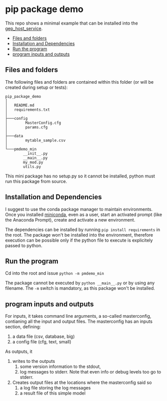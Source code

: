 # pip package demo

This repo shows a minimal example that can be installed into the [gep_host_service](https://github.com/danieltuzes/gep_host_service).

- [Files and folders](#files-and-folders)
- [Installation and Dependencies](#installation-and-dependencies)
- [Run the program](#run-the-program)
- [program inputs and outputs](#program-inputs-and-outputs)

## Files and folders

The following files and folders are contained within this folder (or will be created during setup or tests):

```text
pip_package_demo
│
│   README.md
│   requirements.txt
│   
├───config
│        MasterConfig.cfg
│        params.cfg
│   
├───data
│        mytable_sample.csv
│   
└───pmdemo_min
        __init__.py
        __main__.py
        my_mod.py
        utils.py

```

This mini package has no setup.py so it cannot be installed, python must run this package from source.

## Installation and Dependencies

I suggest to use the conda package manager to maintain environments. Once you
installed [miniconda](https://docs.conda.io/en/latest/miniconda.html), even as
a user, start an activated prompt (like the Anaconda Prompt), create and
activate a new environment.

The dependencies can be installed by running `pip install requirements` in the root.
The package won't be installed into the environment, therefore execution can be possible only if the python file to execute is explicitely passed to python.

## Run the program

Cd into the root and issue
```python -m pmdemo_min```

The package cannot be executed by `python __main__.py` or by using any filename. The `-m` switch is mandatory, as this package won't be installed.

## program inputs and outputs

For inputs, it takes command line arguments, a so-called masterconfig, contianing all the input and output files. The masterconfig has an inputs section, defining:

1. a data file (csv, database, big)
2. a config file (cfg, text, small)

As outputs, it

1. writes to the outputs
   1. some version information to the stdout,
   2. log messages to stderr. Note that even info or debug levels too go to stderr.
2. Creates output files at the locations where the masterconfig said so
   1. a log file storing the log messages
   2. a result file of this simple model
